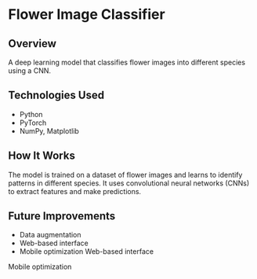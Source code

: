 # Flower Image Classifier

## Overview

A deep learning model that classifies flower images into different species using a CNN.

## Technologies Used

- Python
- PyTorch
- NumPy, Matplotlib

## How It Works

The model is trained on a dataset of flower images and learns to identify patterns in different species. It uses convolutional neural networks (CNNs) to extract features and make predictions.

## Future Improvements

- Data augmentation
- Web-based interface
- Mobile optimization
Web-based interface

Mobile optimization
